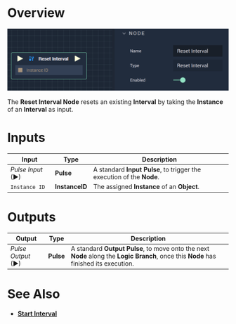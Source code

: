 # Overview

![The Reset Interval Node.](../../../.gitbook/assets/resetinterval.png)

The **Reset Interval Node** resets an existing **Interval** by taking the **Instance** of an **Interval** as input.


# Inputs

|Input|Type|Description|
|---|---|---|
|*Pulse Input* (►)|**Pulse**|A standard **Input Pulse**, to trigger the execution of the **Node**.|
|`Instance ID`|**InstanceID**|The assigned **Instance** of an **Object**.|


# Outputs

|Output|Type|Description|
|---|---|---|
|*Pulse Output* (►)|**Pulse**|A standard **Output Pulse**, to move onto the next **Node** along the **Logic Branch**, once this **Node** has finished its execution.|

# See Also

* [**Start Interval**](startinterval.md)

